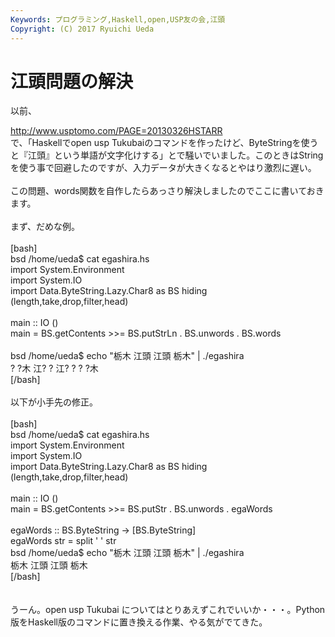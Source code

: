 ```yaml
---
Keywords: プログラミング,Haskell,open,USP友の会,江頭
Copyright: (C) 2017 Ryuichi Ueda
---
```


# <!--:ja-->江頭問題の解決<!--:-->
<!--:ja-->以前、<br />
<a href="http://www.usptomo.com/PAGE=20130326HSTARR" target="_blank">http://www.usptomo.com/PAGE=20130326HSTARR</a><br />
で、「Haskellでopen usp Tukubaiのコマンドを作ったけど、ByteStringを使うと『江頭』という単語が文字化けする」とで騒いでいました。このときはStringを使う事で回避したのですが、入力データが大きくなるとやはり激烈に遅い。<br />
<br />
この問題、words関数を自作したらあっさり解決しましたのでここに書いておきます。<br />
<br />
まず、だめな例。<br />
<br />
[bash]<br />
bsd /home/ueda$ cat egashira.hs <br />
import System.Environment<br />
import System.IO<br />
import Data.ByteString.Lazy.Char8 as BS hiding (length,take,drop,filter,head)<br />
<br />
main :: IO ()<br />
main = BS.getContents &gt;&gt;= BS.putStrLn . BS.unwords . BS.words<br />
<br />
bsd /home/ueda$ echo &quot;栃木 江頭 江頭 栃木&quot; | ./egashira <br />
? ?木 江? ? 江? ? ? ?木<br />
[/bash]<br />
<br />
以下が小手先の修正。<br />
<br />
[bash]<br />
bsd /home/ueda$ cat egashira.hs<br />
import System.Environment<br />
import System.IO<br />
import Data.ByteString.Lazy.Char8 as BS hiding (length,take,drop,filter,head)<br />
<br />
main :: IO ()<br />
main = BS.getContents &gt;&gt;= BS.putStr . BS.unwords . egaWords<br />
<br />
egaWords :: BS.ByteString -&gt; [BS.ByteString]<br />
egaWords str = split ' ' str<br />
bsd /home/ueda$ echo &quot;栃木 江頭 江頭 栃木&quot; | ./egashira <br />
栃木 江頭 江頭 栃木<br />
[/bash]<br />
<br />
<br />
うーん。open usp Tukubai についてはとりあえずこれでいいか・・・。Python版をHaskell版のコマンドに置き換える作業、やる気がでてきた。<!--:-->
